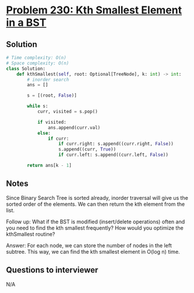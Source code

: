 # [Problem 230: Kth Smallest Element in a BST](https://leetcode.com/problems/kth-smallest-element-in-a-bst/)

## Solution

```py
# Time complexity: O(n)
# Space complexity: O(n)
class Solution:
    def kthSmallest(self, root: Optional[TreeNode], k: int) -> int:
        # inorder search
        ans = []

        s = [(root, False)]

        while s:
            curr, visited = s.pop()

            if visited:
                ans.append(curr.val)
            else:
                if curr:
                    if curr.right: s.append((curr.right, False))
                    s.append((curr, True))
                    if curr.left: s.append((curr.left, False))

        return ans[k - 1]
```

## Notes

Since Binary Search Tree is sorted already, inorder traversal will give us the sorted order of the elements. We can then return the kth element from the list.

Follow up: What if the BST is modified (insert/delete operations) often and you need to find the kth smallest frequently? How would you optimize the kthSmallest routine?

Answer:
For each node, we can store the number of nodes in the left subtree. This way, we can find the kth smallest element in O(log n) time.

## Questions to interviewer

N/A
